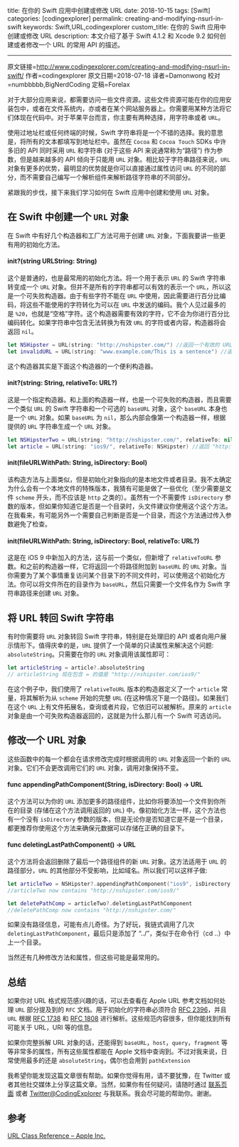 title: 在你的 Swift 应用中创建或修改 URL
date: 2018-10-15
tags: [Swift]
categories: [codingexplorer]
permalink: creating-and-modifying-nsurl-in-swift
keywords: Swift,URL,codingexplorer
custom_title: 在你的 Swift 应用中创建或修改 URL
description: 本文介绍了基于 Swift 4.1.2 和 Xcode 9.2 如何创建或者修改一个 URL 的常用 API 的描述。

---
原文链接=http://www.codingexplorer.com/creating-and-modifying-nsurl-in-swift/
作者=codingexplorer
原文日期=2018-07-18
译者=Damonwong
校对=numbbbbb,BigNerdCoding
定稿=Forelax

<!--此处开始正文-->

对于大部分应用来说，都需要访问一些文件资源。这些文件资源可能在你的应用安装包中，或者在文件系统内，亦或者在某个网站服务器上。你需要用某种方法将它们体现在代码中。对于苹果平台而言，你主要有两种选择，用字符串或者 `URL`。

<!--more-->

使用过地址栏或任何终端的时候，Swift 字符串将是一个不错的选择。我的意思是，将所有的文本都填写到地址栏中。虽然在 `Cocoa` 和 `Cocoa Touch` SDKs 中许多旧的 API 同时采用 `URL` 和字符串 (对于这些 API 来说通常称为“路径”) 作为参数，但是越来越多的 API 倾向于只能用 `URL` 对象。相比较于字符串路径来说，`URL` 对象有更多的优势，最明显的优势就是你可以直接通过属性访问 `URL` 的不同的部分，而不需要自己编写一个解析组件来解析路径字符串的不同部分。

紧跟我的步伐，接下来我们学习如何在 Swift 应用中创建和使用 `URL` 对象。

## 在 Swift 中创建一个 `URL` 对象

在 Swift 中有好几个构造器和工厂方法可用于创建 `URL` 对象，下面我要讲一些更有用的初始化方法。

#### init?(string URLString: String)

这个是普通的，也是最常用的初始化方法。将一个用于表示 `URL` 的 Swift 字符串转变成一个 `URL` 对象。但并不是所有的字符串都可以有效的表示一个 `URL`，所以这是一个可失败构造器。由于有些字符不能在 `URL` 中使用，因此需要进行百分比编码，将这些不能使用的字符转化为可以在 `URL` 中发送的编码。我个人见过最多的是 `%20`，也就是“空格”字符。这个构造器需要有效的字符，它不会为你进行百分比编码转化。如果字符串中包含无法转换为有效 `URL` 的字符或者内容，构造器将会返回 `nil`。

```Swift 
let NSHipster = URL(string: "http://nshipster.com/") //返回一个有效的 URL
let invalidURL = URL(string: "www.example.com/This is a sentence") //返回 nil
```

这个构造器其实是下面这个构造器的一个便利构造器。

#### init?(string: String, relativeTo: URL?)

这是一个指定构造器。和上面的构造器一样，也是一个可失败的构造器，而且需要一个类似 `URL` 的 Swift 字符串和一个可选的 `baseURL` 对象，这个 `baseURL` 本身也是一个 `URL` 对象。如果 `baseURL` 为 `nil`，那么内部会像第一个构造器一样，根据提供的 `URL` 字符串生成一个 `URL` 对象。

```Swift 
let NSHipsterTwo = URL(string: "http://nshipster.com/", relativeTo: nil) //返回一个有效的 NSHipster URL
let article = URL(string: "ios9/", relativeTo: NSHipster) //返回 "http://nshipster.com/ios9/" URL 
```

#### init(fileURLWithPath: String, isDirectory: Bool)

该构造方法与上面类似，但是初始化对象指向的是本地文件或者目录。我不太确定为什么会有一个本地文件的特殊版本，我猜有可能是做了一些优化（至少需要是文件 `scheme` 开头，而不应该是 `http` 之类的）。虽然有一个不需要传 `isDirectory` 参数的版本，但如果你知道它是否是一个目录时，头文件建议你使用这个这个方法。在我看来，有可能另外一个需要自己判断是否是一个目录，而这个方法通过传入参数避免了检查。

#### init(fileURLWithPath: String, isDirectory: Bool, relativeTo: URL?)

这是在 iOS 9 中新加入的方法，这与前一个类似，但新增了 `relativeToURL` 参数。和之前的构造器一样，它将返回一个将路径附加到 `baseURL` 的 `URL` 对象。当你需要为了某个事情重复访问某个目录下的不同文件时，可以使用这个初始化方法。你可以将文件所在的目录作为 `baseURL`，然后只需要一个文件名作为 Swift 字符串路径来创建 `URL` 对象。

## 将 URL 转回 Swift 字符串

有时你需要将 `URL` 对象转回 Swift 字符串，特别是在处理旧的 API 或者向用户展示情形下。值得庆幸的是，`URL` 提供了一个简单的只读属性来解决这个问题: `absoluteString`。只需要在你的 `URL` 对象调用该属性即可：

```Swift 
let articleString = article?.absoluteString
// articleString 现在包含 = 的值是 "http://nshipster.com/ios9/"
```

在这个例子中，我们使用了 `relativeToURL` 版本的构造器定义了一个 `article` 常量，将其解析为从 `scheme` 开始的完整 `URL` (在这种情况下是一个路径)。如果我们在这个 `URL` 上有文件拓展名，查询或者片段，它依旧可以被解析。原来的 `article` 对象是由一个可失败构造器返回的，这就是为什么那儿有一个 Swift 可选访问。

## 修改一个 URL 对象

这些函数中的每一个都会在请求修改完成时根据调用的 `URL` 对象返回一个新的 `URL` 对象。它们不会更改调用它们的 `URL` 对象，调用对象保持不变。

#### func appendingPathComponent(String, isDirectory: Bool) -> URL

这个方法可以为你的 `URL` 添加更多的路径组件，比如你将要添加一个文件到你所在的目录 (存储在这个方法调用返回的 `URL`) 中。像初始化方法一样，这个方法也有一个没有 `isDirectory` 参数的版本，但是无论你是否知道它是不是一个目录，都更推荐你使用这个方法来确保元数据可以存储在正确的目录下。


#### func deletingLastPathComponent() -> URL

这个方法将会返回删除了最后一个路径组件的新 `URL` 对象。这方法适用于 `URL` 的路径部分，`URL` 的其他部分不受影响，比如域名。所以我们可以这样子做:

```Swift
let articleTwo = NSHipster?.appendingPathComponent("ios9", isDirectory: true)
//articleTwo now contains "http://nshipster.com/ios9/"

let deletePathComp = articleTwo?.deletingLastPathComponent
//deletePathComp now contains "http://nshipster.com/"
```

如果没有路径信息，可能有点儿奇怪。为了好玩，我链式调用了几次 `deletingLastPathComponent`，最后只是添加了 “../”，类似于在命令行（cd ..）中上一个目录。

当然还有几种修改方法和属性，但这些可能是最常用的。

## 总结

如果你对 URL 格式规范感兴趣的话，可以去查看在 Apple URL 参考文档如何处理 `URL` 部分提及到的 `RFC` 文档。用于初始化的字符串必须符合 [RFC 2396](https://tools.ietf.org/html/rfc2396)，并且 `URL` 根据 [RFC 1738](https://tools.ietf.org/html/rfc1738) 和 [RFC 1808](https://tools.ietf.org/html/rfc1808) 进行解析。这些规范内容很多，但你能找到所有可能关于 URL，URI 等的信息。

如果你完整拆解 URL 对象的话，还能得到 `baseURL`，`host`，`query`，`fragment` 等等非常多的属性，所有这些属性都能在 Apple 文档中查询到。不过对我来说，日常使用最多的还是 `absoluteString`，偶尔也会用到 `pathExtension`

我希望你能发现这篇文章很有帮助。如果你觉得有用，请不要犹豫，在 Twitter 或者其他社交媒体上分享这篇文章。当然，如果你有任何疑问，请随时通过 [联系页面](http://www.codingexplorer.com/contact/) 或者 [Twitter@CodingExplorer](https://twitter.com/CodingExplorer) 与我联系。我会尽可能的帮助你。谢谢。

## 参考

[URL Class Reference – Apple Inc.](https://developer.apple.com/documentation/foundation/url)
